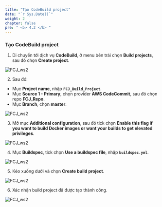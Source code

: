 ```yaml
---
title: "Tạo CodeBuild project"
date: "`r Sys.Date()`"
weight: 2
chapter: false
pre: " <b> 4.2 </b> "
---
```


### Tạo CodeBuild project

1. Di chuyển tới dịch vụ **CodeBuild**, ở menu bên trái chọn **Build projects**, sau đó chọn **Create project**.

![FCJ_ws2](/images/4.codebuild/1.png)

2. Sau đó:

- Mục **Project name**, nhập **`FCJ_Build_Project`**.
- Mục **Source 1 - Primary**, chọn provider **AWS CodeCommit**, sau đó chọn repo **FCJ_Repo**.
- Mục **Branch**, chọn **master**.

![FCJ_ws2](/images/4.codebuild/2.png)

3. Mở mục **Additional configuration**, sau đó tick chọn **Enable this flag if you want to build Docker images or want your builds to get elevated privileges**.

![FCJ_ws2](/images/4.codebuild/3.png)

4. Mục **Buildspec**, tick chọn **Use a buildspec file**, nhập **`buildspec.yml`**.

![FCJ_ws2](/images/4.codebuild/4.png)

5. Kéo xuống dưới và chọn **Create build project**.

![FCJ_ws2](/images/4.codebuild/5.png)

6. Xác nhận build project đã được tạo thành công.

![FCJ_ws2](/images/4.codebuild/6.png)
